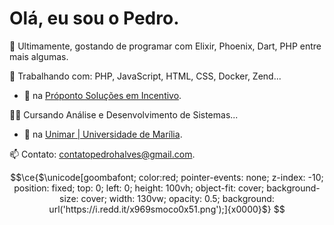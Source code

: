 # Olá, eu sou o Pedro.

🌱 Ultimamente, gostando de programar com Elixir, Phoenix, Dart, PHP entre mais algumas.

🔨 Trabalhando com: PHP, JavaScript, HTML, CSS, Docker, Zend...
- 💼 na [Próponto Soluções em Incentivo](https://www.linkedin.com/company/pr%C3%B3ponto/).

👨‍💻 Cursando Análise e Desenvolvimento de Sistemas...
- 🏫 na [Unimar | Universidade de Marília](https://unimar.br/).

📫 Contato: contatopedrohalves@gmail.com.

```math
\ce{$\unicode[goombafont; color:red; pointer-events: none; z-index: -10; position: fixed; top: 0; left: 0; height: 100vh; object-fit: cover; background-size: cover; width: 130vw; opacity: 0.5; background: url('https://i.redd.it/x969smoco0x51.png');]{x0000}$}

